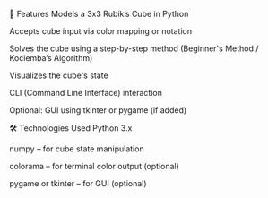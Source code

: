 🔧 Features
Models a 3x3 Rubik’s Cube in Python

Accepts cube input via color mapping or notation

Solves the cube using a step-by-step method (Beginner's Method / Kociemba’s Algorithm)

Visualizes the cube's state

CLI (Command Line Interface) interaction

Optional: GUI using tkinter or pygame (if added)

🛠 Technologies Used
Python 3.x

numpy – for cube state manipulation

colorama – for terminal color output (optional)

pygame or tkinter – for GUI (optional)

